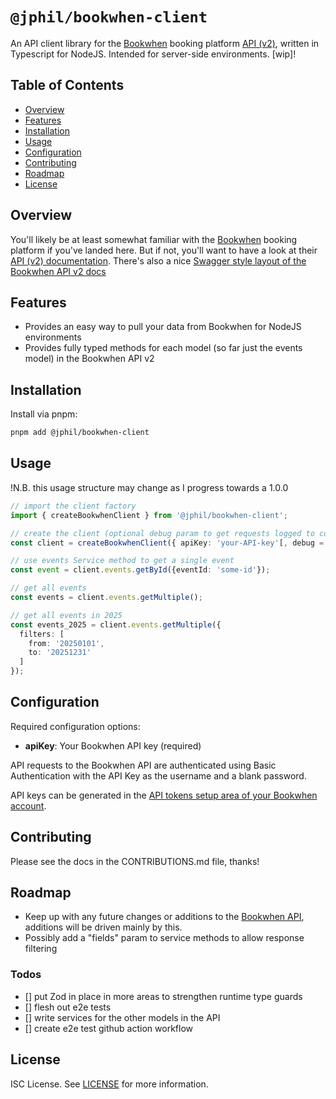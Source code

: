 # `@jphil/bookwhen-client`

An API client library for the [Bookwhen](https://www.bookwhen.com) booking platform [API (v2)](https://api.bookwhen.com/v2), written in Typescript for NodeJS. Intended for server-side environments. \[wip\]!

## Table of Contents

- [Overview](#overview)
- [Features](#features)
- [Installation](#installation)
- [Usage](#usage)
- [Configuration](#configuration)
- [Contributing](#contributing)
- [Roadmap](#roadmap)
- [License](#license)

## Overview

You'll likely be at least somewhat familiar with the [Bookwhen](https://www.bookwhen.com) booking platform if you've landed here. But if not, you'll want to have a look at their [API (v2) documentation](https://api.bookwhen.com/v2). There's also a nice [Swagger style layout of the Bookwhen API v2 docs](https://petstore.swagger.io/?url=https://api.bookwhen.com/v2/openapi.yaml)

## Features

- Provides an easy way to pull your data from Bookwhen for NodeJS environments
- Provides fully typed methods for each model (so far just the events model) in the Bookwhen API v2

## Installation

Install via pnpm:

```bash
pnpm add @jphil/bookwhen-client
```

## Usage

!N.B. this usage structure may change as I progress towards a 1.0.0

```typescript
// import the client factory
import { createBookwhenClient } from '@jphil/bookwhen-client';

// create the client (optional debug param to get requests logged to console)
const client = createBookwhenClient({ apiKey: 'your-API-key'[, debug = true]});

// use events Service method to get a single event
const event = client.events.getById({eventId: 'some-id'});

// get all events
const events = client.events.getMultiple();

// get all events in 2025
const events_2025 = client.events.getMultiple({
  filters: [
    from: '20250101',
    to: '20251231'
  ]
});

```

## Configuration

Required configuration options:

- **apiKey**: Your Bookwhen API key (required)

API requests to the Bookwhen API are authenticated using Basic Authentication with the API Key as the username and a blank password.

API keys can be generated in the [API tokens setup area of your Bookwhen account](https://YOUR-ACCOUNT-NAME.bookwhen.com/settings/api_access_permission_sets).

## Contributing

Please see the docs in the CONTRIBUTIONS.md file, thanks!

## Roadmap

- Keep up with any future changes or additions to the [Bookwhen API](https://api.bookwhen.com/v2), additions will be driven mainly by this.
- Possibly add a "fields" param to service methods to allow response filtering

### Todos
- [] put Zod in place in more areas to strengthen runtime type guards
- [] flesh out e2e tests
- [] write services for the other models in the API
- [] create e2e test github action workflow

## License

ISC License. See [LICENSE](LICENSE) for more information.
